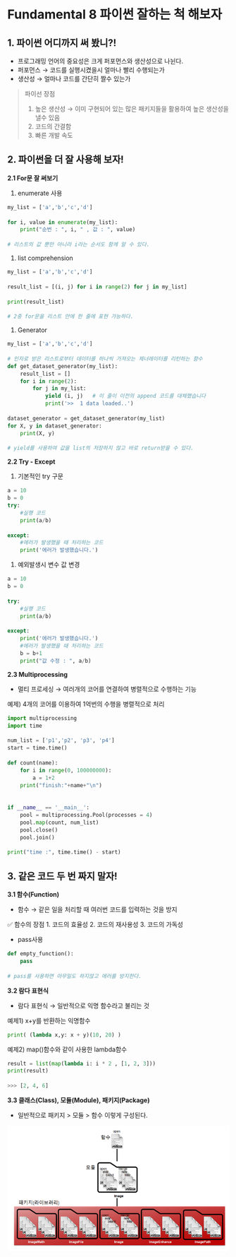 # Fundamental 8 파이썬 잘하는 척 해보자

## 1. **파이썬 어디까지 써 봤니?!**

- 프로그래밍 언어의 중요성은 크게 퍼포먼스와 생산성으로 나뉜다.
- 퍼포먼스 → 코드를 실행시켰을시 얼마나 빨리 수행되는가
- 생산성 → 얼마나 코드를 간단히 짤수 있는가

> 파이선 장점
> 
> 1. 높은 생산성 → 이미 구현되어 있는 많은 패키지들을 활용하여 높은 생산성을 낼수 있음 
> 2. 코드의 간결함
> 3. 빠른 개발 속도 

## 2. **파이썬을 더 잘 사용해 보자!**

**2.1 For문 잘 써보기**

1. enumerate 사용

```python
my_list = ['a','b','c','d']

for i, value in enumerate(my_list):
    print("순번 : ", i, " , 값 : ", value) 

# 리스트의 값 뿐만 아니라 i라는 순서도 함께 알 수 있다.
```

1. list comprehension

```python
my_list = ['a','b','c','d']

result_list = [(i, j) for i in range(2) for j in my_list]

print(result_list)

# 2중 for문을 리스트 안에 한 줄에 표현 가능하다.
```

1. Generator

```python
my_list = ['a','b','c','d']

# 인자로 받은 리스트로부터 데이터를 하나씩 가져오는 제너레이터를 리턴하는 함수
def get_dataset_generator(my_list):
    result_list = []
    for i in range(2):
        for j in my_list:
            yield (i, j)   # 이 줄이 이전의 append 코드를 대체했습니다
            print('>>  1 data loaded..')

dataset_generator = get_dataset_generator(my_list)
for X, y in dataset_generator:
    print(X, y)

# yield를 사용하여 값을 list의 저장하지 않고 바로 return받을 수 있다.
```

**2.2 Try - Except**

1. 기본적인 try 구문

```python
a = 10
b = 0
try:
    #실행 코드
    print(a/b)
		
except:
    #에러가 발생했을 때 처리하는 코드
    print('에러가 발생했습니다.')
```

1. 예외발생시 변수 값 변경

```python
a = 10
b = 0 

try:
    #실행 코드
    print(a/b)
		
except:
    print('에러가 발생했습니다.')
    #에러가 발생했을 때 처리하는 코드
    b = b+1
    print("값 수정 : ", a/b)
```

**2.3 Multiprocessing**

- 멀티 프로세싱 → 여러개의 코어를 연결하여 병렬적으로 수행하는 기능

예제) 4개의 코어를 이용하여 1억번의 수행을 병렬적으로 처리

```python
import multiprocessing
import time

num_list = ['p1','p2', 'p3', 'p4']
start = time.time()

def count(name):
    for i in range(0, 100000000):
        a = 1+2
    print("finish:"+name+"\n")
    

if __name__ == '__main__':
    pool = multiprocessing.Pool(processes = 4)
    pool.map(count, num_list)
    pool.close()
    pool.join()

print("time :", time.time() - start)
```

## 3. **같은 코드 두 번 짜지 말자!**

**3.1 함수(Function)**

- 함수 → 같은 일을 처리할 때 여러번 코드를 입력하는 것을 방지

<aside>
✅ 함수의 장점
1. 코드의 효율성 
2. 코드의 재사용성
3. 코드의 가독성

</aside>

- pass사용

```python
def empty_function():
    pass

# pass를 사용하면 아무일도 하지않고 에러를 방지한다.
```

**3.2 람다 표현식**

- 람다 표현식 → 일반적으로 익명 함수라고 불리는 것

예제1) x+y를 반환하는 익명함수

```python
print( (lambda x,y: x + y)(10, 20) )
```

예제2) map()함수와 같이 사용한 lambda함수

```python
result = list(map(lambda i: i * 2 , [1, 2, 3]))
print(result)

>>> [2, 4, 6]
```

**3.3 클래스(Class), 모듈(Module), 패키지(Package)**

- 일반적으로 패키지 > 모듈 > 함수 이렇게 구성된다.

![Untitled](image/Untitled.png)